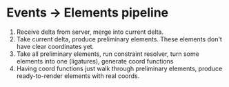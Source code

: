 # Events -> Elements pipeline

 1. Receive delta from server, merge into current delta.
 2. Take current delta, produce preliminary elements. These elements don't have clear coordinates yet.
 3. Take all preliminary elements, run constraint resolver, turn some elements into one (ligatures), generate coord functions
 4. Having coord functions just walk through preliminary elements, produce ready-to-render elements with real coords.